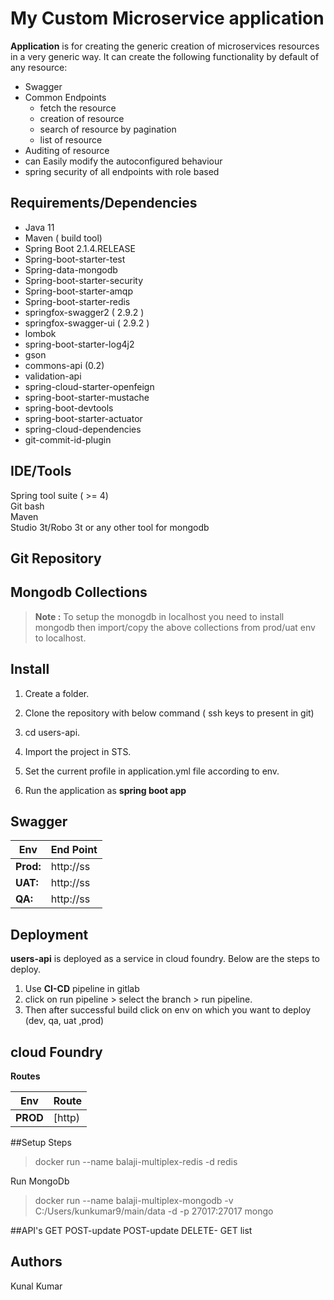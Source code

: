 # My Custom Microservice application

**Application** is for creating the generic creation of microservices resources in a very generic way. It can create the following functionality by default of any resource:

- Swagger
- Common Endpoints
  - fetch the resource
  - creation of resource
  - search of resource by pagination
  - list of resource 
- Auditing of resource
- can Easily modify the autoconfigured behaviour
- spring security of all endpoints with role based

## Requirements/Dependencies

- Java 11
- Maven ( build tool)
- Spring Boot 2.1.4.RELEASE
- Spring-boot-starter-test
- Spring-data-mongodb
- Spring-boot-starter-security
- Spring-boot-starter-amqp
- Spring-boot-starter-redis
- springfox-swagger2 ( 2.9.2 )
- springfox-swagger-ui ( 2.9.2 )
- lombok
- spring-boot-starter-log4j2
- gson
- commons-api (0.2)
- validation-api
- spring-cloud-starter-openfeign
- spring-boot-starter-mustache
- spring-boot-devtools
- spring-boot-starter-actuator
- spring-cloud-dependencies
- git-commit-id-plugin

## IDE/Tools
Spring tool suite ( >= 4)  
Git bash  
Maven  
Studio 3t/Robo 3t or any other tool for mongodb

## Git Repository


## Mongodb Collections


> **Note :** To setup the monogdb in localhost you need to install mongodb then import/copy the above collections from prod/uat env to localhost.   

## Install

 1. Create a folder.
 2. Clone the repository with below command ( ssh keys to present in git)


 3. cd users-api.
 4. Import the project in STS.
 5. Set the current profile in application.yml file according to env.
 6. Run the application as **spring boot app**

## Swagger

| **Env** | **End Point** |
|---|---|
| **Prod:** | http://ss|
| **UAT:** | http://ss|  
| **QA:** | http://ss|

## Deployment

**users-api** is deployed as a service in cloud foundry. Below are the steps to deploy.

 1. Use **CI-CD** pipeline in gitlab
2. click on run pipeline > select the branch > run pipeline.
3. Then after successful build click on env on which you want to deploy (dev, qa, uat ,prod)

## cloud Foundry
**Routes**  

 | **Env** | **Route** |
 | --- | ------ |
 | **PROD** | [http)|
 

##Setup Steps
>docker run --name balaji-multiplex-redis -d redis

Run MongoDb

>docker run --name balaji-multiplex-mongodb -v C:/Users/kunkumar9/main/data -d -p 27017:27017 mongo


##API's
GET 
POST-update
POST-update
DELETE-
GET list

## Authors

Kunal Kumar